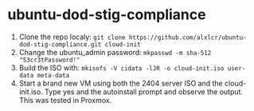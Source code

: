 # ubuntu-dod-stig-compliance
1. Clone the repo localy: 
`git clone https://github.com/alxlcr/ubuntu-dod-stig-compliance.git cloud-init`
2. Change the ubuntu_admin password:
`mkpasswd -m sha-512 "S3cr3tPassword!"`
3. Build the ISO with:
`mkisofs -V cidata -lJR -o cloud-init.iso user-data meta-data`
4. Start a brand new VM using both the 2404 server ISO and the cloud-init.iso. Type yes and the autoinstall prompt and observe the output.
This was tested in Proxmox.
